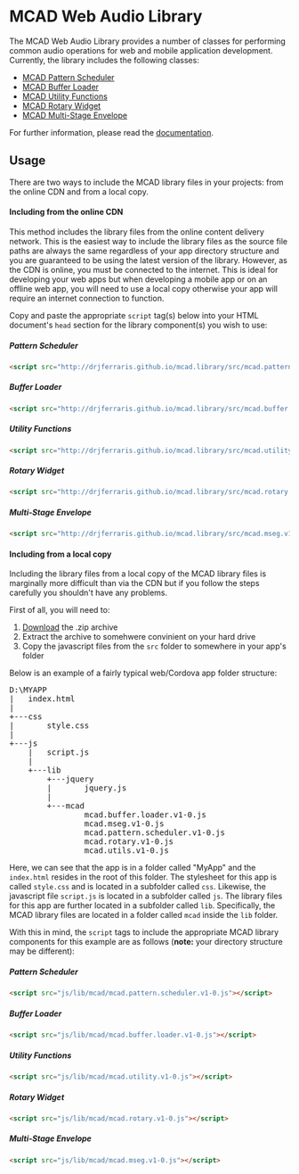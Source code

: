 # MCAD Web Audio Library 

The MCAD Web Audio Library provides a number of classes for performing common audio operations for web and mobile application development. Currently, the library includes the following classes:

  - [MCAD Pattern Scheduler](doc/Scheduler.html)
  - [MCAD Buffer Loader](doc/BufferLoader.html)
  - [MCAD Utility Functions](doc/mcad.html)
  - [MCAD Rotary Widget](doc/Rotary.html)
  - [MCAD Multi-Stage Envelope](doc/Mseg.html)
  
For further information, please read the [documentation](doc/index.html).

## **Usage**

There are two ways to include the MCAD library files in your projects: from the online CDN and from a local copy.

#### **Including from the online CDN**

This method includes the library files from the online content delivery network. This is the easiest way to include the library files as the source file paths are always the same regardless of your app directory structure and you are guaranteed to be using the latest version of the library. However, as the CDN is online, you must be connected to the internet. This is ideal for developing your web apps but when developing a mobile app or on an offline web app, you will need to use a local copy otherwise your app will require an internet connection to function.

Copy and paste the appropriate `script` tag(s) below into your HTML document's `head` section for the library component(s) you wish to use:

##### **Pattern Scheduler**

```html
<script src="http://drjferraris.github.io/mcad.library/src/mcad.pattern.scheduler.v1-0.js"></script>
```

##### **Buffer Loader**

```html
<script src="http://drjferraris.github.io/mcad.library/src/mcad.buffer.loader.v1-0.js"></script>
```

##### **Utility Functions**

```html
<script src="http://drjferraris.github.io/mcad.library/src/mcad.utility.v1-0.js"></script>
```

##### **Rotary Widget**

```html
<script src="http://drjferraris.github.io/mcad.library/src/mcad.rotary.v1-0.js"></script>
```

##### **Multi-Stage Envelope**

```html
<script src="http://drjferraris.github.io/mcad.library/src/mcad.mseg.v1-0.js"></script>
```

#### **Including from a local copy**

Including the library files from a local copy of the MCAD library files is marginally more difficult than via the CDN but if you follow the steps carefully you shouldn't have any problems. 

First of all, you will need to:

1. [Download](https://github.com/drjferraris/mcad.library/zipball/master) the .zip archive
2. Extract the archive to somehwere convinient on your hard drive
3. Copy the javascript files from the `src` folder to somewhere in your app's folder

Below is an example of a fairly typical web/Cordova app folder structure:

<pre>
D:\MYAPP
|   index.html
|
+---css
|       style.css
|
+---js
    |   script.js
    |
    +---lib
        +---jquery
        |       jquery.js
        |
        +---mcad
                mcad.buffer.loader.v1-0.js
                mcad.mseg.v1-0.js
                mcad.pattern.scheduler.v1-0.js
                mcad.rotary.v1-0.js
                mcad.utils.v1-0.js
</pre>

Here, we can see that the app is in a folder called "MyApp" and the `index.html` resides in the root of this folder. The stylesheet for this app is called `style.css` and is located in a subfolder called `css`. Likewise, the javascript file `script.js` is located in a subfolder called `js`. The library files for this app are further located in a subfolder called `lib`. Specifically, the MCAD library files are located in a folder called `mcad` inside the `lib` folder.

With this in mind, the `script` tags to include the appropriate MCAD library components for this example are as follows (**note:** your directory structure may be different):

##### **Pattern Scheduler**

```html
<script src="js/lib/mcad/mcad.pattern.scheduler.v1-0.js"></script>
```

##### **Buffer Loader**

```html
<script src="js/lib/mcad/mcad.buffer.loader.v1-0.js"></script>
```

##### **Utility Functions**

```html
<script src="js/lib/mcad/mcad.utility.v1-0.js"></script>
```

##### **Rotary Widget**

```html
<script src="js/lib/mcad/mcad.rotary.v1-0.js"></script>
```

##### **Multi-Stage Envelope**

```html
<script src="js/lib/mcad/mcad.mseg.v1-0.js"></script>
```